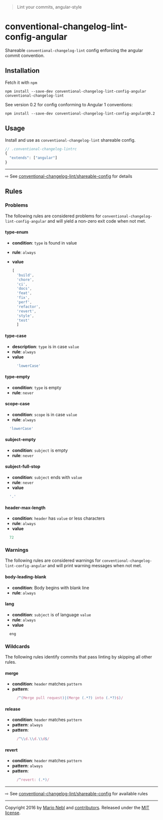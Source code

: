 > Lint your commits, angular-style

# conventional-changelog-lint-config-angular
Shareable `conventional-changelog-lint` config enforcing the angular commit convention.

## Installation
Fetch it with `npm`
```shell
npm install --save-dev conventional-changelog-lint-config-angular conventional-changelog-lint
```

See version 0.2 for config conforming to Angular 1 conventions:

```shell
npm install --save-dev conventional-changelog-lint-config-angular@0.2
```

## Usage
Install and use as `conventional-changelog-lint` shareable config.
```js
// .conventional-changelog-lintrc
{
  "extends": ["angular"]
}
```

---
⇨ See [conventional-changelog-lint/shareable-config](/marionebl/conventional-changelog-lint/documentation/shareable-config.md) for details

## Rules
### Problems
The following rules are considered problems for `conventional-changelog-lint-config-angular` and will yield a non-zero exit code when not met.
#### type-enum
* **condition**: `type` is found in value
* **rule**: `always`
* **value**

  ```js
  [
    'build',
    'chore',
    'ci',
    'docs',
    'feat',
    'fix',
    'perf',
    'refactor',
    'revert',
    'style',
    'test'
	]
  ```

#### type-case
* **description**: `type` is in case `value`
* **rule**: `always`
* **value**
  ```js
    'lowerCase'
  ```

#### type-empty
* **condition**: `type` is empty
* **rule**: `never`

#### scope-case
* **condition**: `scope` is in case `value`
* **rule**: `always`
```js
  'lowerCase'
```

#### subject-empty
* **condition**: `subject` is empty
* **rule**: `never`

#### subject-full-stop
* **condition**: `subject` ends with `value`
* **rule**: `never`
* **value**
```js
  '.'
```

#### header-max-length
* **condition**: `header` has `value` or less characters
* **rule**: `always`
* **value**
```js
  72
```

### Warnings
The following rules are considered warnings for `conventional-changelog-lint-config-angular` and will print warning messages when not met.

#### body-leading-blank
* **condition**: Body begins with blank line
* **rule**: `always`

#### lang
* **condition**: `subject` is of language `value`
* **rule**: `always`
* **value**
```js
  eng
```

### Wildcards
The following rules identify commits that pass linting by skipping all other rules.

#### merge
* **condition**: `header` matches `pattern`
* **pattern**:
  ```js
    /^(Merge pull request)|(Merge (.*?) into (.*?)$)/
  ```

#### release
* **condition**: `header` matches `pattern`
* **pattern**: `always`
* **pattern**:
  ```js
    /^\\d.\\d.\\d$/
  ```

#### revert
* **condition**: `header` matches `pattern`
* **pattern**: `always`
* **pattern**:
  ```js
    /^revert: (.*)/
  ```

---
⇨ See [conventional-changelog-lint/shareable-config](/marionebl/conventional-changelog-lint/documentation/rules.md) for available rules

---
Copyright 2016 by [Mario Nebl](https://github.com/marionebl) and [contributors](./graphs/contributors). Released under the [MIT license]('./license.md').
